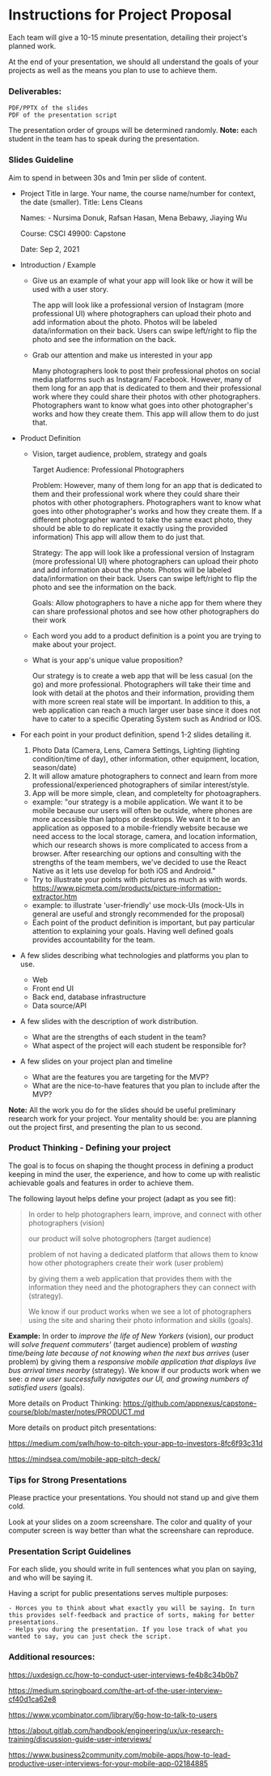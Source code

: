 # Instructions for Project Proposal

Each team will give a 10-15 minute presentation, detailing their project's planned work.

At the end of your presentation, we should all understand the goals of your projects as well as the means you plan to use to achieve them.

### Deliverables: 

    PDF/PPTX of the slides
    PDF of the presentation script

The presentation order of groups will be determined randomly.
**Note:** each student in the team has to speak during the presentation.

### Slides Guideline

Aim to spend in between 30s and 1min per slide of content.

   - Project Title in large. Your name, the course name/number for context, the date (smaller).
     Title: Lens Cleans
     
     Names:  - Nursima Donuk, Rafsan Hasan, Mena Bebawy, Jiaying Wu
     
     Course: CSCI 49900: Capstone
     
     Date: Sep 2, 2021
     
   - Introduction / Example
  
      - Give us an example of what your app will look like or how it will be used with a user story.
        
        The app will look like a professional version of Instagram (more professional UI) where photographers can upload their photo and add information about the         photo. Photos will be labeled data/information on their back. 
        Users can swipe left/right to flip the photo and see the information on the back.
       
      - Grab our attention and make us interested in your app

        Many photographers look to post their professional photos on social media platforms such as Instagram/ Facebook. 
        However, many of them long for an app that is dedicated to them and their professional work where they could share
        their photos with other photographers. Photographers want to know what goes into other photographer's works and how
        they create them. This app will allow them to do just that.
        
   - Product Definition
      - Vision, target audience, problem, strategy and goals
        
        Target Audience: Professional Photographers
        
        Problem: However, many of them long for an app that is dedicated to them and their professional work where they could share
        their photos with other photographers. Photographers want to know what goes into other photographer's works and how
        they create them. If a different photographer wanted to take the same exact photo, they should be able to do replicate it exactly using the provided               information)
        This app will allow them to do just that.
        
        Strategy: The app will look like a professional version of Instagram (more professional UI) where photographers can upload their photo and add information         about the photo. Photos will be labeled data/information on their back. 
        Users can swipe left/right to flip the photo and see the information on the back.
        
        Goals: Allow photographers to have a niche app for them where they can share professional photos and see how other photographers do their work
        
      - Each word you add to a product definition is a point you are trying to make about your project.
      
      - What is your app's unique value proposition?
        
        Our strategy is to create a web app that will be less casual (on the go) and more professional. Photographers will take their time and look with detail at the photos and their information, providing them with more screen real state will be important. In addition to this, a web application can reach a much larger user base since it does not have to cater to a specific Operating System such as Andriod or IOS.
        
   - For each point in your product definition, spend 1-2 slides detailing it.
        1. Photo Data (Camera, Lens, Camera Settings, Lighting (lighting condition/time of day), other information, other equipment, location, season/date)
        2. It will allow amature photographers to connect and learn from more professional/experienced photographers of similar interest/style.
        3. App will be more simple, clean, and completelty for photoagraphers.
      
      - example: "our strategy is a mobile application. We want it to be mobile because our users will often be outside, where phones are more accessible than laptops or desktops. We want it to be an application as opposed to a mobile-friendly website because we need access to the local storage, camera, and location information, which our research shows is more complicated to access from a browser. After researching our options and consulting with the strengths of the team members, we've decided to use the React Native as it lets use develop for both iOS and Android."
      - Try to illustrate your points with pictures as much as with words.
      https://www.picmeta.com/products/picture-information-extractor.htm
      - example: to illustrate 'user-friendly' use mock-UIs (mock-UIs in general are useful and strongly recommended for the proposal)
      - Each point of the product definition is important, but pay particular attention to explaining your goals. Having well defined goals provides accountability for the team.
   - A few slides describing what technologies and platforms you plan to use.
      - Web
      - Front end UI
      - Back end, database infrastructure
      - Data source/API
   - A few slides with the description of work distribution.
      - What are the strengths of each student in the team?
      - What aspect of the project will each student be responsible for? 
   - A few slides on your project plan and timeline
      - What are the features you are targeting for the MVP?
      - What are the nice-to-have features that you plan to include after the MVP?

**Note:** All the work you do for the slides should be useful preliminary research work for your project. Your mentality should be: you are planning out the project first, and presenting the plan to us second.

### Product Thinking - Defining your project

The goal is to focus on shaping the thought process in defining a product keeping in mind the user, the experience, and how to come up with realistic achievable goals and features in order to achieve them.

The following layout helps define your project (adapt as you see fit):

> In order to help photographers learn, improve, and connect with other photographers (vision)
> 
> our product will solve photogrophers (target audience)
> 
> problem of not having a dedicated platform that allows them to know how other photographers create their work (user problem)
> 
> by giving them a web application that provides them with the information they need and the photographers they can connect with (strategy).
> 
> We know if our product works when we see a lot of photographers using the site and sharing their photo information and skills (goals).

**Example:** In order to *improve the life of New Yorkers* (vision), our product will *solve frequent commuters'* (target audience) problem of *wasting time/being late because of not knowing when the next bus arrives* (user problem) by giving them a *responsive mobile application that displays live bus arrival times nearby* (strategy). We know if our products work when we see: *a new user successfully navigates our UI, and growing numbers of satisfied users* (goals).

More details on Product Thinking: https://github.com/appnexus/capstone-course/blob/master/notes/PRODUCT.md

More details on product pitch presentations:

https://medium.com/swlh/how-to-pitch-your-app-to-investors-8fc6f93c31d

https://mindsea.com/mobile-app-pitch-deck/

### Tips for Strong Presentations

Please practice your presentations. You should not stand up and give them cold.

Look at your slides on a zoom screenshare. The color and quality of your computer screen is way better than what the screenshare can reproduce.

### Presentation Script Guidelines

For each slide, you should write in full sentences what you plan on saying, and who will be saying it.

Having a script for public presentations serves multiple purposes:

    - Horces you to think about what exactly you will be saying. In turn this provides self-feedback and practice of sorts, making for better presentations.
    - Helps you during the presentation. If you lose track of what you wanted to say, you can just check the script.

### Additional resources:

https://uxdesign.cc/how-to-conduct-user-interviews-fe4b8c34b0b7

https://medium.springboard.com/the-art-of-the-user-interview-cf40d1ca62e8

https://www.ycombinator.com/library/6g-how-to-talk-to-users

https://about.gitlab.com/handbook/engineering/ux/ux-research-training/discussion-guide-user-interviews/

https://www.business2community.com/mobile-apps/how-to-lead-productive-user-interviews-for-your-mobile-app-02184885
